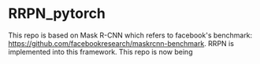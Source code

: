 # RRPN_pytorch
This repo is based on Mask R-CNN which refers to facebook's benchmark: https://github.com/facebookresearch/maskrcnn-benchmark. RRPN is implemented into this framework.
This repo is now being 

